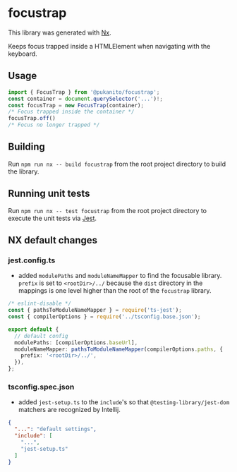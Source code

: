 # focustrap

This library was generated with [Nx](https://nx.dev).

Keeps focus trapped inside a HTMLElement when navigating with the keyboard.

## Usage

```typescript
import { FocusTrap } from '@pukanito/focustrap';
const container = document.querySelector('...')!;
const focusTrap = new FocusTrap(container);
/* Focus trapped inside the container */
focusTrap.off()
/* Focus no longer trapped */
```

## Building

Run `npm run nx -- build focustrap` from the root project directory to build the library.

## Running unit tests

Run `npm run nx -- test focustrap` from the root project directory to execute the unit tests via [Jest](https://jestjs.io).

## NX default changes

### jest.config.ts

- added `modulePaths` and `moduleNameMapper` to find the focusable library.
  `prefix` is set to `<rootDir>/../` because the `dist` directory in the mappings
  is one level higher than the root of the `focustrap` library.

```typescript
/* eslint-disable */
const { pathsToModuleNameMapper } = require('ts-jest');
const { compilerOptions } = require('../tsconfig.base.json');

export default {
  // default config
  modulePaths: [compilerOptions.baseUrl],
  moduleNameMapper: pathsToModuleNameMapper(compilerOptions.paths, {
    prefix: '<rootDir>/../',
  }),
};
```

### tsconfig.spec.json

- added `jest-setup.ts` to the `include`'s so that `@testing-library/jest-dom`
  matchers are recognized by Intellij.

```json
{
  "...": "default settings",
  "include": [
    "...",
    "jest-setup.ts"
  ]
}

```
